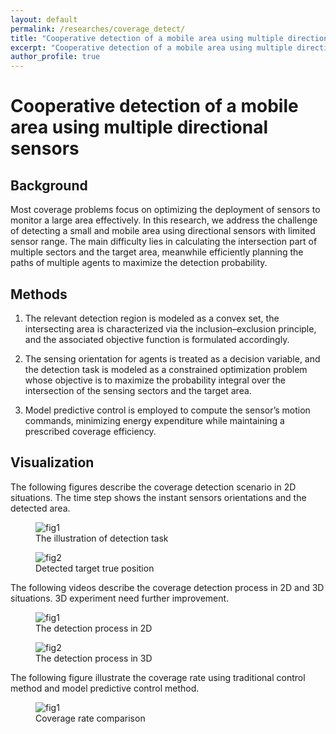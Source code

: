 ```yaml
---
layout: default
permalink: /researches/coverage_detect/
title: "Cooperative detection of a mobile area using multiple directional sensors"
excerpt: "Cooperative detection of a mobile area using multiple directional sensors"
author_profile: true
---
```


# Cooperative detection of a mobile area using multiple directional sensors

## Background

Most coverage problems focus on optimizing the deployment of sensors to monitor a large area effectively. In this research, we address the challenge of detecting a small and mobile area using directional sensors with limited sensor range. The main difficulty lies in calculating the intersection part of multiple sectors and the target area, meanwhile efficiently planning the paths of multiple agents to maximize the detection probability.

## Methods
1. The relevant detection region is modeled as a convex set, the intersecting area is characterized via the inclusion–exclusion principle, and the associated objective function is formulated accordingly.

2. The sensing orientation for agents is treated as a decision variable, and the detection task is modeled as a constrained optimization problem whose objective is to maximize the probability integral over the intersection of the sensing sectors and the target area.

3. Model predictive control is employed to compute the sensor’s motion commands, minimizing energy expenditure while maintaining a prescribed coverage efficiency.

## Visualization

The following figures describe the coverage detection scenario in 2D situations. The time step shows the instant sensors orientations and the detected area.

<div class="gif-pair">
  <figure>
    <img src="{{ '/assets/publication/coverage2024/coverage.png' | relative_url }}" alt="fig1" />
    <figcaption>The illustration of detection task</figcaption>
  </figure>

  <figure>
    <img src="{{ '/assets/publication/coverage2024/Figure_1.png' | relative_url }}" alt="fig2" />
    <figcaption> Detected target true position</figcaption>
  </figure>

The following videos describe the coverage detection process in 2D and 3D situations. 3D experiment need further improvement.

<div class="gif-pair">
  <figure>
    <img src="{{ '/assets/publication/coverage2024/4v1_rhc.gif' | relative_url }}" alt="fig1" />
    <figcaption>The detection process in 2D</figcaption>
  </figure>

  <figure>
    <img src="{{ '/assets/publication/coverage2024/optimize.gif' | relative_url }}" alt="fig2" />
    <figcaption> The detection process in 3D</figcaption>
  </figure>

</div>

The following figure illustrate the coverage rate using traditional control method and model predictive control method.

<div class="gif-pair">
  <figure>
    <img src="{{ '/assets/publication/coverage2024/area.jpg' | relative_url }}" alt="fig1" />
    <figcaption>Coverage rate comparison</figcaption>
  </figure>
</div>